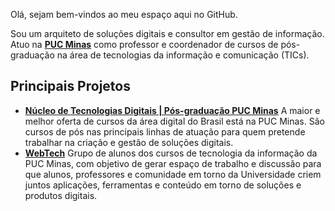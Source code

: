 Olá, sejam bem-vindos ao meu espaço aqui no GitHub.

Sou um arquiteto de soluções digitais e consultor em gestão de informação. Atuo na **[PUC Minas](https://pucminas.br)** como professor e coordenador de cursos de pós-graduação na área de tecnologias da informação e comunicação (TICs).

## Principais Projetos

* **[Núcleo de Tecnologias Digitais | Pós-graduação PUC Minas](https://icei.pucminas.br/latosensu/)**
  A maior e melhor oferta de cursos da área digital do Brasil está na PUC Minas. São cursos de pós nas principais linhas de atuação para quem pretende trabalhar na criação e gestão de soluções digitais.
* **[WebTech](https://webtech.network/)**
  Grupo de alunos dos cursos de tecnologia da informação da PUC Minas, com objetivo de gerar espaço de trabalho e discussão para que alunos, professores e comunidade em torno da Universidade criem juntos aplicações, ferramentas e conteúdo em torno de soluções e produtos digitais.

